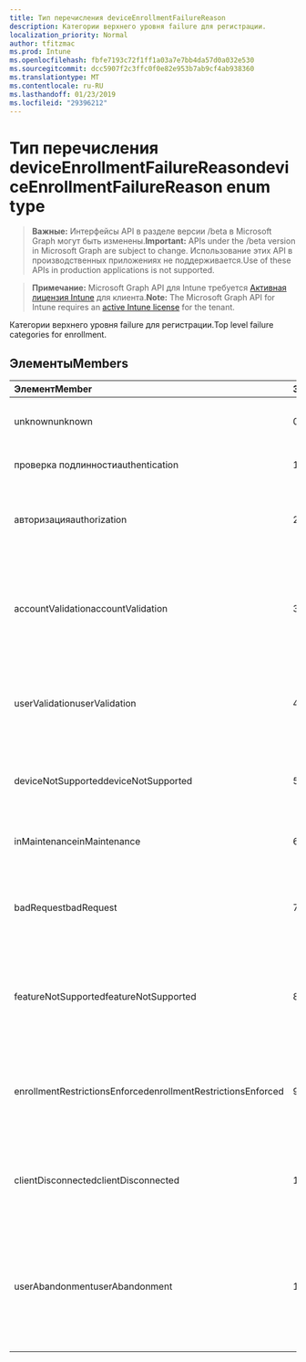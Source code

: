 ```yaml
---
title: Тип перечисления deviceEnrollmentFailureReason
description: Категории верхнего уровня failure для регистрации.
localization_priority: Normal
author: tfitzmac
ms.prod: Intune
ms.openlocfilehash: fbfe7193c72f1ff1a03a7e7bb4da57d0a032e530
ms.sourcegitcommit: dcc5907f2c3ffc0f0e82e953b7ab9cf4ab938360
ms.translationtype: MT
ms.contentlocale: ru-RU
ms.lasthandoff: 01/23/2019
ms.locfileid: "29396212"
---
```

# <a name="deviceenrollmentfailurereason-enum-type"></a><span data-ttu-id="dfe9d-103">Тип перечисления deviceEnrollmentFailureReason</span><span class="sxs-lookup"><span data-stu-id="dfe9d-103">deviceEnrollmentFailureReason enum type</span></span>

> <span data-ttu-id="dfe9d-104">**Важные:** Интерфейсы API в разделе версии /beta в Microsoft Graph могут быть изменены.</span><span class="sxs-lookup"><span data-stu-id="dfe9d-104">**Important:** APIs under the /beta version in Microsoft Graph are subject to change.</span></span> <span data-ttu-id="dfe9d-105">Использование этих API в производственных приложениях не поддерживается.</span><span class="sxs-lookup"><span data-stu-id="dfe9d-105">Use of these APIs in production applications is not supported.</span></span>

> <span data-ttu-id="dfe9d-106">**Примечание:** Microsoft Graph API для Intune требуется [Активная лицензия Intune](https://go.microsoft.com/fwlink/?linkid=839381) для клиента.</span><span class="sxs-lookup"><span data-stu-id="dfe9d-106">**Note:** The Microsoft Graph API for Intune requires an [active Intune license](https://go.microsoft.com/fwlink/?linkid=839381) for the tenant.</span></span>

<span data-ttu-id="dfe9d-107">Категории верхнего уровня failure для регистрации.</span><span class="sxs-lookup"><span data-stu-id="dfe9d-107">Top level failure categories for enrollment.</span></span>

## <a name="members"></a><span data-ttu-id="dfe9d-108">Элементы</span><span class="sxs-lookup"><span data-stu-id="dfe9d-108">Members</span></span>
|<span data-ttu-id="dfe9d-109">Элемент</span><span class="sxs-lookup"><span data-stu-id="dfe9d-109">Member</span></span>|<span data-ttu-id="dfe9d-110">Значение</span><span class="sxs-lookup"><span data-stu-id="dfe9d-110">Value</span></span>|<span data-ttu-id="dfe9d-111">Описание</span><span class="sxs-lookup"><span data-stu-id="dfe9d-111">Description</span></span>|
|:---|:---|:---|
|<span data-ttu-id="dfe9d-112">unknown</span><span class="sxs-lookup"><span data-stu-id="dfe9d-112">unknown</span></span>|<span data-ttu-id="dfe9d-113">0</span><span class="sxs-lookup"><span data-stu-id="dfe9d-113">0</span></span>|<span data-ttu-id="dfe9d-114">Значение по умолчанию причина сбоя не известен.</span><span class="sxs-lookup"><span data-stu-id="dfe9d-114">Default value, failure reason is unknown.</span></span>|
|<span data-ttu-id="dfe9d-115">проверка подлинности</span><span class="sxs-lookup"><span data-stu-id="dfe9d-115">authentication</span></span>|<span data-ttu-id="dfe9d-116">1</span><span class="sxs-lookup"><span data-stu-id="dfe9d-116">1</span></span>|<span data-ttu-id="dfe9d-117">Ошибка проверки подлинности</span><span class="sxs-lookup"><span data-stu-id="dfe9d-117">Authentication failed</span></span>|
|<span data-ttu-id="dfe9d-118">авторизация</span><span class="sxs-lookup"><span data-stu-id="dfe9d-118">authorization</span></span>|<span data-ttu-id="dfe9d-119">2</span><span class="sxs-lookup"><span data-stu-id="dfe9d-119">2</span></span>|<span data-ttu-id="dfe9d-120">Звонок был прошедшим проверку подлинности, но не разрешена для регистрации.</span><span class="sxs-lookup"><span data-stu-id="dfe9d-120">Call was authenticated, but not authorized to enroll.</span></span>|
|<span data-ttu-id="dfe9d-121">accountValidation</span><span class="sxs-lookup"><span data-stu-id="dfe9d-121">accountValidation</span></span>|<span data-ttu-id="dfe9d-122">3</span><span class="sxs-lookup"><span data-stu-id="dfe9d-122">3</span></span>|<span data-ttu-id="dfe9d-123">Не удается проверить учетную запись для регистрации.</span><span class="sxs-lookup"><span data-stu-id="dfe9d-123">Failed to validate the account for enrollment.</span></span> <span data-ttu-id="dfe9d-124">(Учетная запись заблокирована, регистрации не включена)</span><span class="sxs-lookup"><span data-stu-id="dfe9d-124">(Account blocked, enrollment not enabled)</span></span>|
|<span data-ttu-id="dfe9d-125">userValidation</span><span class="sxs-lookup"><span data-stu-id="dfe9d-125">userValidation</span></span>|<span data-ttu-id="dfe9d-126">4</span><span class="sxs-lookup"><span data-stu-id="dfe9d-126">4</span></span>|<span data-ttu-id="dfe9d-127">Пользователь не может быть проверен.</span><span class="sxs-lookup"><span data-stu-id="dfe9d-127">User could not be validated.</span></span> <span data-ttu-id="dfe9d-128">(Пользователь не существует, отсутствует лицензия)</span><span class="sxs-lookup"><span data-stu-id="dfe9d-128">(User does not exist, missing license)</span></span>|
|<span data-ttu-id="dfe9d-129">deviceNotSupported</span><span class="sxs-lookup"><span data-stu-id="dfe9d-129">deviceNotSupported</span></span>|<span data-ttu-id="dfe9d-130">5</span><span class="sxs-lookup"><span data-stu-id="dfe9d-130">5</span></span>|<span data-ttu-id="dfe9d-131">Устройство не поддерживается для мобильных устройств management.</span><span class="sxs-lookup"><span data-stu-id="dfe9d-131">Device is not supported for mobile device management.</span></span>|
|<span data-ttu-id="dfe9d-132">inMaintenance</span><span class="sxs-lookup"><span data-stu-id="dfe9d-132">inMaintenance</span></span>|<span data-ttu-id="dfe9d-133">6</span><span class="sxs-lookup"><span data-stu-id="dfe9d-133">6</span></span>|<span data-ttu-id="dfe9d-134">Учетная запись является в режим обслуживания.</span><span class="sxs-lookup"><span data-stu-id="dfe9d-134">Account is in maintenance.</span></span>|
|<span data-ttu-id="dfe9d-135">badRequest</span><span class="sxs-lookup"><span data-stu-id="dfe9d-135">badRequest</span></span>|<span data-ttu-id="dfe9d-136">7</span><span class="sxs-lookup"><span data-stu-id="dfe9d-136">7</span></span>|<span data-ttu-id="dfe9d-137">Клиент отправил запрос, который не является поняты/поддерживается службой.</span><span class="sxs-lookup"><span data-stu-id="dfe9d-137">Client sent a request that is not understood/supported by the service.</span></span>|
|<span data-ttu-id="dfe9d-138">featureNotSupported</span><span class="sxs-lookup"><span data-stu-id="dfe9d-138">featureNotSupported</span></span>|<span data-ttu-id="dfe9d-139">8</span><span class="sxs-lookup"><span data-stu-id="dfe9d-139">8</span></span>|<span data-ttu-id="dfe9d-140">Компоненты, используемые в этом регистрации не поддерживается для этой учетной записи.</span><span class="sxs-lookup"><span data-stu-id="dfe9d-140">Feature(s) used by this enrollment are not supported for this account.</span></span>|
|<span data-ttu-id="dfe9d-141">enrollmentRestrictionsEnforced</span><span class="sxs-lookup"><span data-stu-id="dfe9d-141">enrollmentRestrictionsEnforced</span></span>|<span data-ttu-id="dfe9d-142">9</span><span class="sxs-lookup"><span data-stu-id="dfe9d-142">9</span></span>|<span data-ttu-id="dfe9d-143">Ограничения для регистрации настроены администратором заблокированные этой регистрации.</span><span class="sxs-lookup"><span data-stu-id="dfe9d-143">Enrollment restrictions configured by admin blocked this enrollment.</span></span>|
|<span data-ttu-id="dfe9d-144">clientDisconnected</span><span class="sxs-lookup"><span data-stu-id="dfe9d-144">clientDisconnected</span></span>|<span data-ttu-id="dfe9d-145">10</span><span class="sxs-lookup"><span data-stu-id="dfe9d-145">10</span></span>|<span data-ttu-id="dfe9d-146">Истекло время ожидания клиента или регистрации был прерван пользователем enduser.</span><span class="sxs-lookup"><span data-stu-id="dfe9d-146">Client timed out or enrollment was aborted by enduser.</span></span>|
|<span data-ttu-id="dfe9d-147">userAbandonment</span><span class="sxs-lookup"><span data-stu-id="dfe9d-147">userAbandonment</span></span>|<span data-ttu-id="dfe9d-148">11</span><span class="sxs-lookup"><span data-stu-id="dfe9d-148">11</span></span>|<span data-ttu-id="dfe9d-149">Регистрация отменена с enduser.</span><span class="sxs-lookup"><span data-stu-id="dfe9d-149">Enrollment was abandoned by enduser.</span></span> <span data-ttu-id="dfe9d-150">(Enduser работы адаптация новых сотрудников, но не удалось завершить своевременно)</span><span class="sxs-lookup"><span data-stu-id="dfe9d-150">(Enduser started onboarding but failed to complete it in timely manner)</span></span>|




